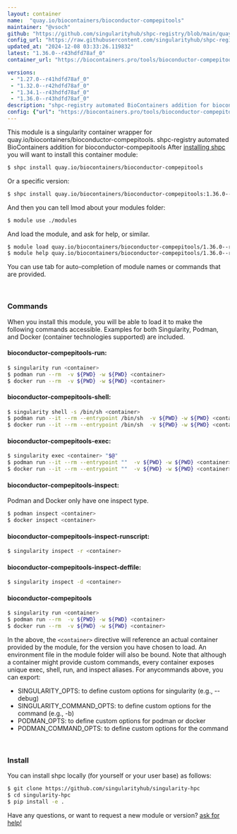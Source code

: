 ```yaml
---
layout: container
name:  "quay.io/biocontainers/bioconductor-compepitools"
maintainer: "@vsoch"
github: "https://github.com/singularityhub/shpc-registry/blob/main/quay.io/biocontainers/bioconductor-compepitools/container.yaml"
config_url: "https://raw.githubusercontent.com/singularityhub/shpc-registry/main/quay.io/biocontainers/bioconductor-compepitools/container.yaml"
updated_at: "2024-12-08 03:33:26.119832"
latest: "1.36.0--r43hdfd78af_0"
container_url: "https://biocontainers.pro/tools/bioconductor-compepitools"

versions:
 - "1.27.0--r41hdfd78af_0"
 - "1.32.0--r42hdfd78af_0"
 - "1.34.1--r43hdfd78af_0"
 - "1.36.0--r43hdfd78af_0"
description: "shpc-registry automated BioContainers addition for bioconductor-compepitools"
config: {"url": "https://biocontainers.pro/tools/bioconductor-compepitools", "maintainer": "@vsoch", "description": "shpc-registry automated BioContainers addition for bioconductor-compepitools", "latest": {"1.36.0--r43hdfd78af_0": "sha256:b4c0a8590ffd13c030a38c50504601cc9983d03887fc1a1f8bf65896c9f3542a"}, "tags": {"1.27.0--r41hdfd78af_0": "sha256:041c0c2d3d617c665ef4c966f8b9b9bce12de7262dddc32be531771e45dd064b", "1.32.0--r42hdfd78af_0": "sha256:66430ff39ae16db3da94daf715cc99d20414d7dac4a58ce1694a68fac78f9cce", "1.34.1--r43hdfd78af_0": "sha256:4fffec32598367f10d10c66b20b712ad1b89723d55d710954543900f07845be7", "1.36.0--r43hdfd78af_0": "sha256:b4c0a8590ffd13c030a38c50504601cc9983d03887fc1a1f8bf65896c9f3542a"}, "docker": "quay.io/biocontainers/bioconductor-compepitools"}
---
```


This module is a singularity container wrapper for quay.io/biocontainers/bioconductor-compepitools.
shpc-registry automated BioContainers addition for bioconductor-compepitools
After [installing shpc](#install) you will want to install this container module:


```bash
$ shpc install quay.io/biocontainers/bioconductor-compepitools
```

Or a specific version:

```bash
$ shpc install quay.io/biocontainers/bioconductor-compepitools:1.36.0--r43hdfd78af_0
```

And then you can tell lmod about your modules folder:

```bash
$ module use ./modules
```

And load the module, and ask for help, or similar.

```bash
$ module load quay.io/biocontainers/bioconductor-compepitools/1.36.0--r43hdfd78af_0
$ module help quay.io/biocontainers/bioconductor-compepitools/1.36.0--r43hdfd78af_0
```

You can use tab for auto-completion of module names or commands that are provided.

<br>

### Commands

When you install this module, you will be able to load it to make the following commands accessible.
Examples for both Singularity, Podman, and Docker (container technologies supported) are included.

#### bioconductor-compepitools-run:

```bash
$ singularity run <container>
$ podman run --rm  -v ${PWD} -w ${PWD} <container>
$ docker run --rm  -v ${PWD} -w ${PWD} <container>
```

#### bioconductor-compepitools-shell:

```bash
$ singularity shell -s /bin/sh <container>
$ podman run --it --rm --entrypoint /bin/sh  -v ${PWD} -w ${PWD} <container>
$ docker run --it --rm --entrypoint /bin/sh  -v ${PWD} -w ${PWD} <container>
```

#### bioconductor-compepitools-exec:

```bash
$ singularity exec <container> "$@"
$ podman run --it --rm --entrypoint ""  -v ${PWD} -w ${PWD} <container> "$@"
$ docker run --it --rm --entrypoint ""  -v ${PWD} -w ${PWD} <container> "$@"
```

#### bioconductor-compepitools-inspect:

Podman and Docker only have one inspect type.

```bash
$ podman inspect <container>
$ docker inspect <container>
```

#### bioconductor-compepitools-inspect-runscript:

```bash
$ singularity inspect -r <container>
```

#### bioconductor-compepitools-inspect-deffile:

```bash
$ singularity inspect -d <container>
```



#### bioconductor-compepitools

```bash
$ singularity run <container>
$ podman run --rm  -v ${PWD} -w ${PWD} <container>
$ docker run --rm  -v ${PWD} -w ${PWD} <container>
```


In the above, the `<container>` directive will reference an actual container provided
by the module, for the version you have chosen to load. An environment file in the
module folder will also be bound. Note that although a container
might provide custom commands, every container exposes unique exec, shell, run, and
inspect aliases. For anycommands above, you can export:

 - SINGULARITY_OPTS: to define custom options for singularity (e.g., --debug)
 - SINGULARITY_COMMAND_OPTS: to define custom options for the command (e.g., -b)
 - PODMAN_OPTS: to define custom options for podman or docker
 - PODMAN_COMMAND_OPTS: to define custom options for the command

<br>

### Install

You can install shpc locally (for yourself or your user base) as follows:

```bash
$ git clone https://github.com/singularityhub/singularity-hpc
$ cd singularity-hpc
$ pip install -e .
```

Have any questions, or want to request a new module or version? [ask for help!](https://github.com/singularityhub/singularity-hpc/issues)